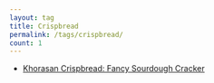 ```yaml
---
layout: tag
title: Crispbread
permalink: /tags/crispbread/
count: 1
---
```


- [Khorasan Crispbread: Fancy Sourdough Cracker](https://bthomas2622.github.io/bread-log/ancient-grain/crispbread/2022/02/07/khorasan-crispbread.html)
